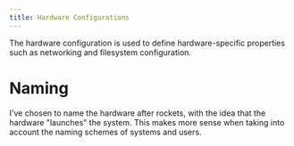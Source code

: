 ```yaml
---
title: Hardware Configurations
---
```

The hardware configuration is used to define hardware-specific properties such as networking and filesystem configuration.

# Naming
I've chosen to name the hardware after rockets, with the idea that the hardware "launches" the system. This makes more sense when taking into account the naming schemes of systems and users.

